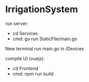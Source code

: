 # IrrigationSystem

run server:
  - cd Services
  - cmd: go run StaticFile/main.go

New terminal
run main.go in /Devices
 
compile UI (vuejs):
  - cd Frontend
  - cmd: npm run build
